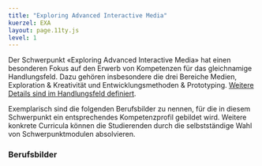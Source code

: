 ```yaml
---
title: "Exploring Advanced Interactive Media"
kuerzel: EXA
layout: page.11ty.js
level: 1
---
```


Der Schwerpunkt «Exploring Advanced Interactive Media» hat einen besonderen Fokus auf den Erwerb von Kompetenzen für das gleichnamige Handlungsfeld. Dazu gehören insbesondere die drei Bereiche Medien, Exploration & Kreativität und Entwicklungsmethoden & Prototyping. [Weitere Details sind im Handlungsfeld definiert](/handlungsfelder/#exploring-advanced-interactive-media).

Exemplarisch sind die folgenden Berufsbilder zu nennen, für die in diesem Schwerpunkt ein entsprechendes Kompetenzprofil gebildet wird. Weitere konkrete Curricula können die Studierenden durch die selbstständige Wahl von Schwerpunktmodulen absolvieren.

### Berufsbilder

<snippet type="toc" id="id-berufsbilder-dev" search="persona-exa"></snippet>
